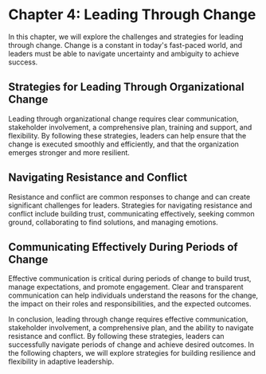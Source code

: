 Chapter 4: Leading Through Change
=================================

In this chapter, we will explore the challenges and strategies for leading through change. Change is a constant in today's fast-paced world, and leaders must be able to navigate uncertainty and ambiguity to achieve success.

Strategies for Leading Through Organizational Change
----------------------------------------------------

Leading through organizational change requires clear communication, stakeholder involvement, a comprehensive plan, training and support, and flexibility. By following these strategies, leaders can help ensure that the change is executed smoothly and efficiently, and that the organization emerges stronger and more resilient.

Navigating Resistance and Conflict
----------------------------------

Resistance and conflict are common responses to change and can create significant challenges for leaders. Strategies for navigating resistance and conflict include building trust, communicating effectively, seeking common ground, collaborating to find solutions, and managing emotions.

Communicating Effectively During Periods of Change
--------------------------------------------------

Effective communication is critical during periods of change to build trust, manage expectations, and promote engagement. Clear and transparent communication can help individuals understand the reasons for the change, the impact on their roles and responsibilities, and the expected outcomes.

In conclusion, leading through change requires effective communication, stakeholder involvement, a comprehensive plan, and the ability to navigate resistance and conflict. By following these strategies, leaders can successfully navigate periods of change and achieve desired outcomes. In the following chapters, we will explore strategies for building resilience and flexibility in adaptive leadership.


